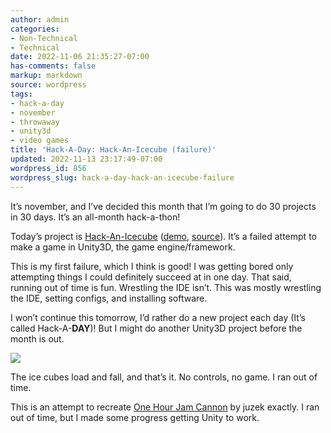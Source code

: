 ```yaml
---
author: admin
categories:
- Non-Technical
- Technical
date: 2022-11-06 21:35:27-07:00
has-comments: false
markup: markdown
source: wordpress
tags:
- hack-a-day
- november
- throwaway
- unity3d
- video games
title: 'Hack-A-Day: Hack-An-Icecube (failure)'
updated: 2022-11-13 23:17:49-07:00
wordpress_id: 856
wordpress_slug: hack-a-day-hack-an-icecube-failure
---
```

It’s november, and I’ve decided this month that I’m going to do 30 projects in 30 days. It’s an all-month hack-a-thon!

Today’s project is [Hack-An-Icecube](https://tilde.za3k.com/hackaday/icecube/) ([demo](https://tilde.za3k.com/hackaday/icecube/), [source](https://github.com/za3k/day06_icecube)). It’s a failed attempt to make a game in Unity3D, the game engine/framework.

This is my first failure, which I think is good! I was getting bored only attempting things I could definitely succeed at in one day. That said, running out of time is fun. Wrestling the IDE isn’t. This was mostly wrestling the IDE, setting configs, and installing software.

I won’t continue this tomorrow, I’d rather do a new project each day (It’s called Hack-A-**DAY**)! But I might do another Unity3D project before the month is out.

[![](../wp-content/uploads/2022/11/screenshot-6.png)](https://tilde.za3k.com/hackaday/icecube/)

The ice cubes load and fall, and that’s it. No controls, no game. I ran out of time.

This is an attempt to recreate [One Hour Jam Cannon](https://juzek.itch.io/one-hour-jam-cannon) by juzek exactly. I ran out of time, but I made some progress getting Unity to work.
